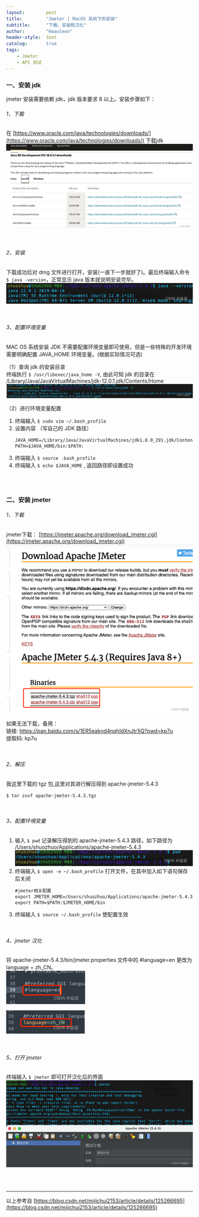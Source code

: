 ```yaml
---
layout:        post
title:         "Jmeter | MacOS 系统下的安装"
subtitle:      "下载、安装和汉化"
author:        "Haauleon"
header-style:  text
catalog:       true
tags:
    - Jmeter
    - API 测试
---
```


### 一、安装 jdk
jmeter 安装需要依赖 jdk，jdk 版本要求 8 以上。安装步骤如下：           

###### 1、下载
在 [https://www.oracle.com/java/technologies/downloads/](https://www.oracle.com/java/technologies/downloads/) 下载jdk     
![](\img\in-post\post-jmeter\2022-07-08-jmeter-install-mac-1.png)      

<br>

###### 2、安装
下载成功后对 dmg 文件进行打开，安装(一直下一步就好了)。最后终端输入命令 `$ java -version`，正常显示 java 版本就说明安装完毕。      
![](\img\in-post\post-jmeter\2022-07-08-jmeter-install-mac-2.png)    

<br>

###### 3、配置环境变量
MAC OS 系统安装 JDK 不需要配置环境变量即可使用，但是一些特殊的开发环境需要明确配置 JAVA_HOME 环境变量。(根据实际情况可选)     

（1）查询 jdk 的安装目录         
终端执行 `$ /usr/libexec/java_home -V`, 由此可知 jdk 的目录在 /Library/Java/JavaVirtualMachines/jdk-12.0.1.jdk/Contents/Home      
![](\img\in-post\post-jmeter\2022-07-08-jmeter-install-mac-3.png)     

（2）进行环境变量配置       
1. 终端输入 `$ sudo vim ~/.bash_profile`    
2. 设置内容 （写自己的 JDK 路径）
    ```
    JAVA_HOME=/Library/Java/JavaVirtualMachines/jdk1.8.0_291.jdk/Contents/Home   
    PATH=$JAVA_HOME/bin:$PATH:
    ```
3. 终端输入 `$ source .bash_profile`         
4. 终端输入 `$ echo $JAVA_HOME` , 返回路径即设置成功

<br>
<br>

### 二、安装 jmeter
###### 1、下载
jmeter下载： [https://jmeter.apache.org/download_jmeter.cgi](https://jmeter.apache.org/download_jmeter.cgi)        
![](\img\in-post\post-jmeter\2022-07-08-jmeter-install-mac-4.png)       

如果无法下载，备用：     
链接: https://pan.baidu.com/s/1ER5eaknd4nqhIdXnJtr1jQ?pwd=kp7u       
提取码: kp7u 

<br>

###### 2、解压
我这里下载的 tgz 包,这里对其进行解压得到 apache-jmeter-5.4.3     
```
$ tar zxvf apache-jmeter-5.4.3.tgz
```

<br>

###### 3、配置环境变量
1. 输入 `$ pwd` 记录解压得到的 apache-jmeter-5.4.3 路径，如下路径为 /Users/shuozhuo/Applications/apache-jmeter-5.4.3        
    ![](\img\in-post\post-jmeter\2022-07-08-jmeter-install-mac-5.png)   
2. 终端输入 `$ open -e ~/.bash_profile` 打开文件，在其中加入如下语句保存后关闭           
    ```
    #jmeter相关配置
    export JMETER_HOME=/Users/shuozhuo/Applications/apache-jmeter-5.4.3
    export PATH=$PATH:$JMETER_HOME/bin
    ```
3. 终端输入 `$ source ~/.bash_profile` 使配置生效      

<br>

###### 4、jmeter 汉化
将 apache-jmeter-5.4.3/bin/jmeter.properties 文件中的 #language=en 更改为 language = zh_CN。      
![](\img\in-post\post-jmeter\2022-07-08-jmeter-install-mac-6.png)     

![](\img\in-post\post-jmeter\2022-07-08-jmeter-install-mac-7.png)

<br>

###### 5、打开 jmeter
终端输入 `$ jmeter` 即可打开汉化后的界面      
![](\img\in-post\post-jmeter\2022-07-08-jmeter-install-mac-8.png)

<br>
<br>

---
以上参考自 [https://blog.csdn.net/mijichui2153/article/details/125266695](https://blog.csdn.net/mijichui2153/article/details/125266695)